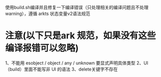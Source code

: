 使用build.sh编译并且修复一下编译错误（只处理相关的编译问题且不处理 warning），遵循 arkts 状态变量v2语法规范
# 注意(以下只是ark 规范，如果没有这些编译报错可以忽略)
1、不能用 esobject / object / any / unknown 要显式声明具体类型
2、UI （build）里面不能写非 UI 的语法
3、delete关键字不存在